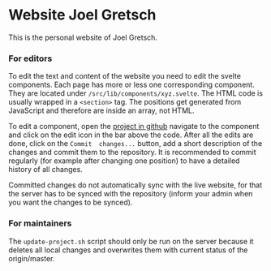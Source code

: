 # Website Joel Gretsch

This is the personal website of Joel Gretsch.

### For editors
To edit the text and content of the website you need to edit the svelte components. Each page has more or less one 
corresponding component. They are located under `/src/lib/components/xyz.svelte`. The HTML code is usually wrapped 
in a `<section>` tag. The positions get generated from JavaScript and therefore are inside an array, not HTML.

To edit a component, open the [project in github](https://github.com/kevinloeffler/website-joel) navigate to the 
component and click on the edit icon in the bar above the code. After all the edits are done, click on the `Commit 
changes...` button, add a short description of the changes and commit them to the repository. It is recommended to 
commit regularly (for example after changing one position) to have a detailed history of all changes.

Committed changes do not automatically sync with the live website, for that the server has to be synced with the 
repository (inform your admin when you want the changes to be synced).

### For maintainers
The `update-project.sh` script should only be run on the server because it deletes all local changes and overwrites 
them with current status of the origin/master.
